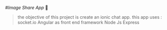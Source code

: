 #*Image Share App* :black_square_button: 
         
 > the objective of this project is create an ionic chat app. this app uses : socket.io 
 > Angular as front end framework
 > Node Js
 > Express
